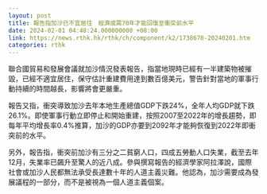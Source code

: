 ```yaml
---
layout: post
title: 報告指加沙已不宜居住　經濟或需70年才能回復至衝突前水平
date: 2024-02-01 04:48:24.000000000 +08:00
link: https://news.rthk.hk/rthk/ch/component/k2/1738670-20240201.htm
categories: rthk
---
```


聯合國貿易和發展會議就加沙情況發表報告，指當地現時已經有一半建築物被摧毀，已經不適宜居住，保守估計重建費用達到數百億美元，警告針對當地的軍事行動持續的時間越長，影響將會更嚴重。

報告又指，衝突導致加沙去年本地生產總值GDP下跌24%，全年人均GDP就下跌26.1%。即使軍事行動立即停止和開始重建，按照2007至2022年的增長趨勢，即每年平均增長率0.4%推算，加沙的GDP亦要到2092年才能夠恢復到2022年即衝突前的水平。

另外，報告指，衝突前加沙有三分之二貧窮人口，四成五勞動人口失業，截至去年12月，失業率已飆升至驚人的近八成。參與撰寫報告的經濟學家阿拉澤說，國際社會或加沙人民都無法承受長達數十年的人道主義災難。他認為，加沙需要成為發展議程的一部分，而不是被視為一個人道主義個案。
